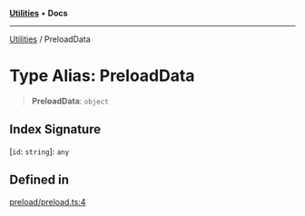 [**Utilities**](../README.md) • **Docs**

***

[Utilities](../README.md) / PreloadData

# Type Alias: PreloadData

> **PreloadData**: `object`

## Index Signature

 \[`id`: `string`\]: `any`

## Defined in

[preload/preload.ts:4](https://github.com/noobiept/utilities/blob/1d2cee23362dcff5c0b5fdf27f21e257e8f3dc9e/source/preload/preload.ts#L4)
